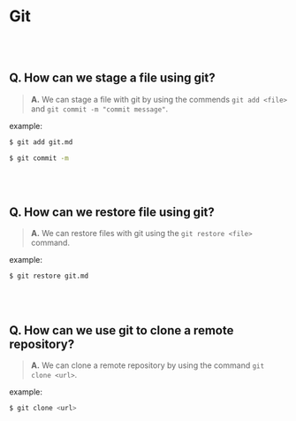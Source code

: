 # **Git**

<br>
<br>

## **Q. How can we stage a file using git?**

> **A.** We can stage a file with git by using the commends `git add <file>` and `git commit -m "commit message"`.

example:
```zsh
$ git add git.md

$ git commit -m
```
<br>
<br>

## **Q. How can we restore file using git?**

> **A.** We can restore files with git using the `git restore <file>` command.

example:
```zsh
$ git restore git.md
```
<br>
<br>

## **Q. How can we use git to clone a remote repository?**

> **A.** We can clone a remote repository by using the command `git clone <url>`.

example:
```zsh
$ git clone <url>
```



